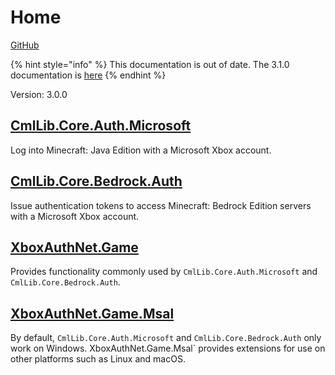 # Home

[GitHub](https://github.com/CmlLib/CmlLib.Core.Auth.Microsoft)

{% hint style="info" %}
This documentation is out of date. The 3.1.0 documentation is [here](https://alphabs.gitbook.io/cmllib/v/v4-en/auth.microsoft/auth.microsoft)
{% endhint %}

Version: 3.0.0

## [CmlLib.Core.Auth.Microsoft](cmllib.core.auth.microsoft/README.md)

Log into Minecraft: Java Edition with a Microsoft Xbox account.

## [CmlLib.Core.Bedrock.Auth](cmllib.core.bedrock.auth.md)

Issue authentication tokens to access Minecraft: Bedrock Edition servers with a Microsoft Xbox account.

## [XboxAuthNet.Game](xboxauthnet.game/README.md)

Provides functionality commonly used by `CmlLib.Core.Auth.Microsoft` and `CmlLib.Core.Bedrock.Auth`.

## [XboxAuthNet.Game.Msal](xboxauthnet.game.msal/README.md)

By default, `CmlLib.Core.Auth.Microsoft` and `CmlLib.Core.Bedrock.Auth` only work on Windows. XboxAuthNet.Game.Msal\` provides extensions for use on other platforms such as Linux and macOS.
